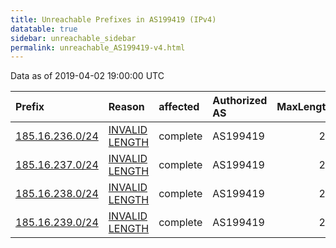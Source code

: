 ```yaml
---
title: Unreachable Prefixes in AS199419 (IPv4)
datatable: true
sidebar: unreachable_sidebar
permalink: unreachable_AS199419-v4.html
---
```


Data as of 2019-04-02 19:00:00 UTC


<div class="datatable-begin"></div>

| Prefix                                                   | Reason                                                                                                     | affected   | Authorized AS   |   MaxLength | Anchor                                         |   unreachable /24s |
|:---------------------------------------------------------|:-----------------------------------------------------------------------------------------------------------|:-----------|:----------------|------------:|:-----------------------------------------------|-------------------:|
| [185.16.236.0/24](https://stat.ripe.net/185.16.236.0/24) | [INVALID LENGTH](https://rpki-validator.ripe.net/announcement-preview?asn=AS199419&prefix=185.16.236.0/24) | complete   | AS199419        |          22 | [RIPE](unreachable_RIPE_NCC_RPKI_Root-v4.html) |                  1 |
| [185.16.237.0/24](https://stat.ripe.net/185.16.237.0/24) | [INVALID LENGTH](https://rpki-validator.ripe.net/announcement-preview?asn=AS199419&prefix=185.16.237.0/24) | complete   | AS199419        |          22 | [RIPE](unreachable_RIPE_NCC_RPKI_Root-v4.html) |                  1 |
| [185.16.238.0/24](https://stat.ripe.net/185.16.238.0/24) | [INVALID LENGTH](https://rpki-validator.ripe.net/announcement-preview?asn=AS199419&prefix=185.16.238.0/24) | complete   | AS199419        |          22 | [RIPE](unreachable_RIPE_NCC_RPKI_Root-v4.html) |                  1 |
| [185.16.239.0/24](https://stat.ripe.net/185.16.239.0/24) | [INVALID LENGTH](https://rpki-validator.ripe.net/announcement-preview?asn=AS199419&prefix=185.16.239.0/24) | complete   | AS199419        |          22 | [RIPE](unreachable_RIPE_NCC_RPKI_Root-v4.html) |                  1 |

<div class="datatable-end"></div>